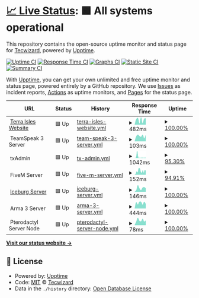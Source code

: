 # [📈 Live Status](https://status.terraisles.com): <!--live status--> **🟩 All systems operational**

This repository contains the open-source uptime monitor and status page for [Tecwizard](https://status.terraisles.com), powered by [Upptime](https://github.com/upptime/upptime).

[![Uptime CI](https://github.com/Tecwizard/TRP-Status/workflows/Uptime%20CI/badge.svg)](https://github.com/Tecwizard/TRP-Status/actions?query=workflow%3A%22Uptime+CI%22)
[![Response Time CI](https://github.com/Tecwizard/TRP-Status/workflows/Response%20Time%20CI/badge.svg)](https://github.com/Tecwizard/TRP-Status/actions?query=workflow%3A%22Response+Time+CI%22)
[![Graphs CI](https://github.com/Tecwizard/TRP-Status/workflows/Graphs%20CI/badge.svg)](https://github.com/Tecwizard/TRP-Status/actions?query=workflow%3A%22Graphs+CI%22)
[![Static Site CI](https://github.com/Tecwizard/TRP-Status/workflows/Static%20Site%20CI/badge.svg)](https://github.com/Tecwizard/TRP-Status/actions?query=workflow%3A%22Static+Site+CI%22)
[![Summary CI](https://github.com/Tecwizard/TRP-Status/workflows/Summary%20CI/badge.svg)](https://github.com/Tecwizard/TRP-Status/actions?query=workflow%3A%22Summary+CI%22)

With [Upptime](https://upptime.js.org), you can get your own unlimited and free uptime monitor and status page, powered entirely by a GitHub repository. We use [Issues](https://github.com/Tecwizard/TRP-Status/issues) as incident reports, [Actions](https://github.com/Tecwizard/TRP-Status/actions) as uptime monitors, and [Pages](https://status.terraisles.com) for the status page.

<!--start: status pages-->
<!-- This summary is generated by Upptime (https://github.com/upptime/upptime) -->
<!-- Do not edit this manually, your changes will be overwritten -->
<!-- prettier-ignore -->
| URL | Status | History | Response Time | Uptime |
| --- | ------ | ------- | ------------- | ------ |
| <img alt="" src="https://i.postimg.cc/FFWZzqZZ/Favicon-1.png" height="13"> [Terra Isles Website](https://www.terraisles.com) | 🟩 Up | [terra-isles-website.yml](https://github.com/Terra-Isles-Roleplay/TRP-Status/commits/HEAD/history/terra-isles-website.yml) | <details><summary><img alt="Response time graph" src="./graphs/terra-isles-website/response-time-week.png" height="20"> 482ms</summary><br><a href="https://status.terra-isles.com/history/terra-isles-website"><img alt="Response time 422" src="https://img.shields.io/endpoint?url=https%3A%2F%2Fraw.githubusercontent.com%2FTerra-Isles-Roleplay%2FTRP-Status%2FHEAD%2Fapi%2Fterra-isles-website%2Fresponse-time.json"></a><br><a href="https://status.terra-isles.com/history/terra-isles-website"><img alt="24-hour response time 685" src="https://img.shields.io/endpoint?url=https%3A%2F%2Fraw.githubusercontent.com%2FTerra-Isles-Roleplay%2FTRP-Status%2FHEAD%2Fapi%2Fterra-isles-website%2Fresponse-time-day.json"></a><br><a href="https://status.terra-isles.com/history/terra-isles-website"><img alt="7-day response time 482" src="https://img.shields.io/endpoint?url=https%3A%2F%2Fraw.githubusercontent.com%2FTerra-Isles-Roleplay%2FTRP-Status%2FHEAD%2Fapi%2Fterra-isles-website%2Fresponse-time-week.json"></a><br><a href="https://status.terra-isles.com/history/terra-isles-website"><img alt="30-day response time 420" src="https://img.shields.io/endpoint?url=https%3A%2F%2Fraw.githubusercontent.com%2FTerra-Isles-Roleplay%2FTRP-Status%2FHEAD%2Fapi%2Fterra-isles-website%2Fresponse-time-month.json"></a><br><a href="https://status.terra-isles.com/history/terra-isles-website"><img alt="1-year response time 422" src="https://img.shields.io/endpoint?url=https%3A%2F%2Fraw.githubusercontent.com%2FTerra-Isles-Roleplay%2FTRP-Status%2FHEAD%2Fapi%2Fterra-isles-website%2Fresponse-time-year.json"></a></details> | <details><summary><a href="https://status.terra-isles.com/history/terra-isles-website">100.00%</a></summary><a href="https://status.terra-isles.com/history/terra-isles-website"><img alt="All-time uptime 99.59%" src="https://img.shields.io/endpoint?url=https%3A%2F%2Fraw.githubusercontent.com%2FTerra-Isles-Roleplay%2FTRP-Status%2FHEAD%2Fapi%2Fterra-isles-website%2Fuptime.json"></a><br><a href="https://status.terra-isles.com/history/terra-isles-website"><img alt="24-hour uptime 100.00%" src="https://img.shields.io/endpoint?url=https%3A%2F%2Fraw.githubusercontent.com%2FTerra-Isles-Roleplay%2FTRP-Status%2FHEAD%2Fapi%2Fterra-isles-website%2Fuptime-day.json"></a><br><a href="https://status.terra-isles.com/history/terra-isles-website"><img alt="7-day uptime 100.00%" src="https://img.shields.io/endpoint?url=https%3A%2F%2Fraw.githubusercontent.com%2FTerra-Isles-Roleplay%2FTRP-Status%2FHEAD%2Fapi%2Fterra-isles-website%2Fuptime-week.json"></a><br><a href="https://status.terra-isles.com/history/terra-isles-website"><img alt="30-day uptime 100.00%" src="https://img.shields.io/endpoint?url=https%3A%2F%2Fraw.githubusercontent.com%2FTerra-Isles-Roleplay%2FTRP-Status%2FHEAD%2Fapi%2Fterra-isles-website%2Fuptime-month.json"></a><br><a href="https://status.terra-isles.com/history/terra-isles-website"><img alt="1-year uptime 99.59%" src="https://img.shields.io/endpoint?url=https%3A%2F%2Fraw.githubusercontent.com%2FTerra-Isles-Roleplay%2FTRP-Status%2FHEAD%2Fapi%2Fterra-isles-website%2Fuptime-year.json"></a></details>
| <img alt="" src="https://i.postimg.cc/3JqRz7cQ/1144-CE05-797-A-4-A55-A146-9-B35-BA440-AF8.png" height="13"> TeamSpeak 3 Server | 🟩 Up | [team-speak-3-server.yml](https://github.com/Terra-Isles-Roleplay/TRP-Status/commits/HEAD/history/team-speak-3-server.yml) | <details><summary><img alt="Response time graph" src="./graphs/team-speak-3-server/response-time-week.png" height="20"> 103ms</summary><br><a href="https://status.terra-isles.com/history/team-speak-3-server"><img alt="Response time 107" src="https://img.shields.io/endpoint?url=https%3A%2F%2Fraw.githubusercontent.com%2FTerra-Isles-Roleplay%2FTRP-Status%2FHEAD%2Fapi%2Fteam-speak-3-server%2Fresponse-time.json"></a><br><a href="https://status.terra-isles.com/history/team-speak-3-server"><img alt="24-hour response time 113" src="https://img.shields.io/endpoint?url=https%3A%2F%2Fraw.githubusercontent.com%2FTerra-Isles-Roleplay%2FTRP-Status%2FHEAD%2Fapi%2Fteam-speak-3-server%2Fresponse-time-day.json"></a><br><a href="https://status.terra-isles.com/history/team-speak-3-server"><img alt="7-day response time 103" src="https://img.shields.io/endpoint?url=https%3A%2F%2Fraw.githubusercontent.com%2FTerra-Isles-Roleplay%2FTRP-Status%2FHEAD%2Fapi%2Fteam-speak-3-server%2Fresponse-time-week.json"></a><br><a href="https://status.terra-isles.com/history/team-speak-3-server"><img alt="30-day response time 111" src="https://img.shields.io/endpoint?url=https%3A%2F%2Fraw.githubusercontent.com%2FTerra-Isles-Roleplay%2FTRP-Status%2FHEAD%2Fapi%2Fteam-speak-3-server%2Fresponse-time-month.json"></a><br><a href="https://status.terra-isles.com/history/team-speak-3-server"><img alt="1-year response time 107" src="https://img.shields.io/endpoint?url=https%3A%2F%2Fraw.githubusercontent.com%2FTerra-Isles-Roleplay%2FTRP-Status%2FHEAD%2Fapi%2Fteam-speak-3-server%2Fresponse-time-year.json"></a></details> | <details><summary><a href="https://status.terra-isles.com/history/team-speak-3-server">100.00%</a></summary><a href="https://status.terra-isles.com/history/team-speak-3-server"><img alt="All-time uptime 99.99%" src="https://img.shields.io/endpoint?url=https%3A%2F%2Fraw.githubusercontent.com%2FTerra-Isles-Roleplay%2FTRP-Status%2FHEAD%2Fapi%2Fteam-speak-3-server%2Fuptime.json"></a><br><a href="https://status.terra-isles.com/history/team-speak-3-server"><img alt="24-hour uptime 100.00%" src="https://img.shields.io/endpoint?url=https%3A%2F%2Fraw.githubusercontent.com%2FTerra-Isles-Roleplay%2FTRP-Status%2FHEAD%2Fapi%2Fteam-speak-3-server%2Fuptime-day.json"></a><br><a href="https://status.terra-isles.com/history/team-speak-3-server"><img alt="7-day uptime 100.00%" src="https://img.shields.io/endpoint?url=https%3A%2F%2Fraw.githubusercontent.com%2FTerra-Isles-Roleplay%2FTRP-Status%2FHEAD%2Fapi%2Fteam-speak-3-server%2Fuptime-week.json"></a><br><a href="https://status.terra-isles.com/history/team-speak-3-server"><img alt="30-day uptime 100.00%" src="https://img.shields.io/endpoint?url=https%3A%2F%2Fraw.githubusercontent.com%2FTerra-Isles-Roleplay%2FTRP-Status%2FHEAD%2Fapi%2Fteam-speak-3-server%2Fuptime-month.json"></a><br><a href="https://status.terra-isles.com/history/team-speak-3-server"><img alt="1-year uptime 99.99%" src="https://img.shields.io/endpoint?url=https%3A%2F%2Fraw.githubusercontent.com%2FTerra-Isles-Roleplay%2FTRP-Status%2FHEAD%2Fapi%2Fteam-speak-3-server%2Fuptime-year.json"></a></details>
| <img alt="" src="https://i.postimg.cc/nVsqKF5Q/Screenshot-2.png" height="13"> txAdmin | 🟩 Up | [tx-admin.yml](https://github.com/Terra-Isles-Roleplay/TRP-Status/commits/HEAD/history/tx-admin.yml) | <details><summary><img alt="Response time graph" src="./graphs/tx-admin/response-time-week.png" height="20"> 1042ms</summary><br><a href="https://status.terra-isles.com/history/tx-admin"><img alt="Response time 275" src="https://img.shields.io/endpoint?url=https%3A%2F%2Fraw.githubusercontent.com%2FTerra-Isles-Roleplay%2FTRP-Status%2FHEAD%2Fapi%2Ftx-admin%2Fresponse-time.json"></a><br><a href="https://status.terra-isles.com/history/tx-admin"><img alt="24-hour response time 154" src="https://img.shields.io/endpoint?url=https%3A%2F%2Fraw.githubusercontent.com%2FTerra-Isles-Roleplay%2FTRP-Status%2FHEAD%2Fapi%2Ftx-admin%2Fresponse-time-day.json"></a><br><a href="https://status.terra-isles.com/history/tx-admin"><img alt="7-day response time 1042" src="https://img.shields.io/endpoint?url=https%3A%2F%2Fraw.githubusercontent.com%2FTerra-Isles-Roleplay%2FTRP-Status%2FHEAD%2Fapi%2Ftx-admin%2Fresponse-time-week.json"></a><br><a href="https://status.terra-isles.com/history/tx-admin"><img alt="30-day response time 656" src="https://img.shields.io/endpoint?url=https%3A%2F%2Fraw.githubusercontent.com%2FTerra-Isles-Roleplay%2FTRP-Status%2FHEAD%2Fapi%2Ftx-admin%2Fresponse-time-month.json"></a><br><a href="https://status.terra-isles.com/history/tx-admin"><img alt="1-year response time 275" src="https://img.shields.io/endpoint?url=https%3A%2F%2Fraw.githubusercontent.com%2FTerra-Isles-Roleplay%2FTRP-Status%2FHEAD%2Fapi%2Ftx-admin%2Fresponse-time-year.json"></a></details> | <details><summary><a href="https://status.terra-isles.com/history/tx-admin">95.30%</a></summary><a href="https://status.terra-isles.com/history/tx-admin"><img alt="All-time uptime 99.54%" src="https://img.shields.io/endpoint?url=https%3A%2F%2Fraw.githubusercontent.com%2FTerra-Isles-Roleplay%2FTRP-Status%2FHEAD%2Fapi%2Ftx-admin%2Fuptime.json"></a><br><a href="https://status.terra-isles.com/history/tx-admin"><img alt="24-hour uptime 100.00%" src="https://img.shields.io/endpoint?url=https%3A%2F%2Fraw.githubusercontent.com%2FTerra-Isles-Roleplay%2FTRP-Status%2FHEAD%2Fapi%2Ftx-admin%2Fuptime-day.json"></a><br><a href="https://status.terra-isles.com/history/tx-admin"><img alt="7-day uptime 95.30%" src="https://img.shields.io/endpoint?url=https%3A%2F%2Fraw.githubusercontent.com%2FTerra-Isles-Roleplay%2FTRP-Status%2FHEAD%2Fapi%2Ftx-admin%2Fuptime-week.json"></a><br><a href="https://status.terra-isles.com/history/tx-admin"><img alt="30-day uptime 97.87%" src="https://img.shields.io/endpoint?url=https%3A%2F%2Fraw.githubusercontent.com%2FTerra-Isles-Roleplay%2FTRP-Status%2FHEAD%2Fapi%2Ftx-admin%2Fuptime-month.json"></a><br><a href="https://status.terra-isles.com/history/tx-admin"><img alt="1-year uptime 99.54%" src="https://img.shields.io/endpoint?url=https%3A%2F%2Fraw.githubusercontent.com%2FTerra-Isles-Roleplay%2FTRP-Status%2FHEAD%2Fapi%2Ftx-admin%2Fuptime-year.json"></a></details>
| <img alt="" src="https://styles.redditmedia.com/t5_6uhyrp/styles/communityIcon_zd0s6s5y0tg91.png" height="13"> FiveM Server | 🟩 Up | [five-m-server.yml](https://github.com/Terra-Isles-Roleplay/TRP-Status/commits/HEAD/history/five-m-server.yml) | <details><summary><img alt="Response time graph" src="./graphs/five-m-server/response-time-week.png" height="20"> 152ms</summary><br><a href="https://status.terra-isles.com/history/five-m-server"><img alt="Response time 288" src="https://img.shields.io/endpoint?url=https%3A%2F%2Fraw.githubusercontent.com%2FTerra-Isles-Roleplay%2FTRP-Status%2FHEAD%2Fapi%2Ffive-m-server%2Fresponse-time.json"></a><br><a href="https://status.terra-isles.com/history/five-m-server"><img alt="24-hour response time 119" src="https://img.shields.io/endpoint?url=https%3A%2F%2Fraw.githubusercontent.com%2FTerra-Isles-Roleplay%2FTRP-Status%2FHEAD%2Fapi%2Ffive-m-server%2Fresponse-time-day.json"></a><br><a href="https://status.terra-isles.com/history/five-m-server"><img alt="7-day response time 152" src="https://img.shields.io/endpoint?url=https%3A%2F%2Fraw.githubusercontent.com%2FTerra-Isles-Roleplay%2FTRP-Status%2FHEAD%2Fapi%2Ffive-m-server%2Fresponse-time-week.json"></a><br><a href="https://status.terra-isles.com/history/five-m-server"><img alt="30-day response time 573" src="https://img.shields.io/endpoint?url=https%3A%2F%2Fraw.githubusercontent.com%2FTerra-Isles-Roleplay%2FTRP-Status%2FHEAD%2Fapi%2Ffive-m-server%2Fresponse-time-month.json"></a><br><a href="https://status.terra-isles.com/history/five-m-server"><img alt="1-year response time 288" src="https://img.shields.io/endpoint?url=https%3A%2F%2Fraw.githubusercontent.com%2FTerra-Isles-Roleplay%2FTRP-Status%2FHEAD%2Fapi%2Ffive-m-server%2Fresponse-time-year.json"></a></details> | <details><summary><a href="https://status.terra-isles.com/history/five-m-server">94.91%</a></summary><a href="https://status.terra-isles.com/history/five-m-server"><img alt="All-time uptime 99.35%" src="https://img.shields.io/endpoint?url=https%3A%2F%2Fraw.githubusercontent.com%2FTerra-Isles-Roleplay%2FTRP-Status%2FHEAD%2Fapi%2Ffive-m-server%2Fuptime.json"></a><br><a href="https://status.terra-isles.com/history/five-m-server"><img alt="24-hour uptime 100.00%" src="https://img.shields.io/endpoint?url=https%3A%2F%2Fraw.githubusercontent.com%2FTerra-Isles-Roleplay%2FTRP-Status%2FHEAD%2Fapi%2Ffive-m-server%2Fuptime-day.json"></a><br><a href="https://status.terra-isles.com/history/five-m-server"><img alt="7-day uptime 94.91%" src="https://img.shields.io/endpoint?url=https%3A%2F%2Fraw.githubusercontent.com%2FTerra-Isles-Roleplay%2FTRP-Status%2FHEAD%2Fapi%2Ffive-m-server%2Fuptime-week.json"></a><br><a href="https://status.terra-isles.com/history/five-m-server"><img alt="30-day uptime 97.04%" src="https://img.shields.io/endpoint?url=https%3A%2F%2Fraw.githubusercontent.com%2FTerra-Isles-Roleplay%2FTRP-Status%2FHEAD%2Fapi%2Ffive-m-server%2Fuptime-month.json"></a><br><a href="https://status.terra-isles.com/history/five-m-server"><img alt="1-year uptime 99.35%" src="https://img.shields.io/endpoint?url=https%3A%2F%2Fraw.githubusercontent.com%2FTerra-Isles-Roleplay%2FTRP-Status%2FHEAD%2Fapi%2Ffive-m-server%2Fuptime-year.json"></a></details>
| <img alt="" src="https://icons.duckduckgo.com/ip3/fivem.terra-isles.com.ico" height="13"> [Iceburg Server](http://fivem.terra-isles.com/) | 🟩 Up | [iceburg-server.yml](https://github.com/Terra-Isles-Roleplay/TRP-Status/commits/HEAD/history/iceburg-server.yml) | <details><summary><img alt="Response time graph" src="./graphs/iceburg-server/response-time-week.png" height="20"> 146ms</summary><br><a href="https://status.terra-isles.com/history/iceburg-server"><img alt="Response time 129" src="https://img.shields.io/endpoint?url=https%3A%2F%2Fraw.githubusercontent.com%2FTerra-Isles-Roleplay%2FTRP-Status%2FHEAD%2Fapi%2Ficeburg-server%2Fresponse-time.json"></a><br><a href="https://status.terra-isles.com/history/iceburg-server"><img alt="24-hour response time 64" src="https://img.shields.io/endpoint?url=https%3A%2F%2Fraw.githubusercontent.com%2FTerra-Isles-Roleplay%2FTRP-Status%2FHEAD%2Fapi%2Ficeburg-server%2Fresponse-time-day.json"></a><br><a href="https://status.terra-isles.com/history/iceburg-server"><img alt="7-day response time 146" src="https://img.shields.io/endpoint?url=https%3A%2F%2Fraw.githubusercontent.com%2FTerra-Isles-Roleplay%2FTRP-Status%2FHEAD%2Fapi%2Ficeburg-server%2Fresponse-time-week.json"></a><br><a href="https://status.terra-isles.com/history/iceburg-server"><img alt="30-day response time 149" src="https://img.shields.io/endpoint?url=https%3A%2F%2Fraw.githubusercontent.com%2FTerra-Isles-Roleplay%2FTRP-Status%2FHEAD%2Fapi%2Ficeburg-server%2Fresponse-time-month.json"></a><br><a href="https://status.terra-isles.com/history/iceburg-server"><img alt="1-year response time 129" src="https://img.shields.io/endpoint?url=https%3A%2F%2Fraw.githubusercontent.com%2FTerra-Isles-Roleplay%2FTRP-Status%2FHEAD%2Fapi%2Ficeburg-server%2Fresponse-time-year.json"></a></details> | <details><summary><a href="https://status.terra-isles.com/history/iceburg-server">100.00%</a></summary><a href="https://status.terra-isles.com/history/iceburg-server"><img alt="All-time uptime 99.92%" src="https://img.shields.io/endpoint?url=https%3A%2F%2Fraw.githubusercontent.com%2FTerra-Isles-Roleplay%2FTRP-Status%2FHEAD%2Fapi%2Ficeburg-server%2Fuptime.json"></a><br><a href="https://status.terra-isles.com/history/iceburg-server"><img alt="24-hour uptime 100.00%" src="https://img.shields.io/endpoint?url=https%3A%2F%2Fraw.githubusercontent.com%2FTerra-Isles-Roleplay%2FTRP-Status%2FHEAD%2Fapi%2Ficeburg-server%2Fuptime-day.json"></a><br><a href="https://status.terra-isles.com/history/iceburg-server"><img alt="7-day uptime 100.00%" src="https://img.shields.io/endpoint?url=https%3A%2F%2Fraw.githubusercontent.com%2FTerra-Isles-Roleplay%2FTRP-Status%2FHEAD%2Fapi%2Ficeburg-server%2Fuptime-week.json"></a><br><a href="https://status.terra-isles.com/history/iceburg-server"><img alt="30-day uptime 99.17%" src="https://img.shields.io/endpoint?url=https%3A%2F%2Fraw.githubusercontent.com%2FTerra-Isles-Roleplay%2FTRP-Status%2FHEAD%2Fapi%2Ficeburg-server%2Fuptime-month.json"></a><br><a href="https://status.terra-isles.com/history/iceburg-server"><img alt="1-year uptime 99.92%" src="https://img.shields.io/endpoint?url=https%3A%2F%2Fraw.githubusercontent.com%2FTerra-Isles-Roleplay%2FTRP-Status%2FHEAD%2Fapi%2Ficeburg-server%2Fuptime-year.json"></a></details>
| <img alt="" src="https://upload.wikimedia.org/wikipedia/commons/f/fa/ArmA_3_Logo_%28Black%29.png" height="13"> Arma 3 Server | 🟩 Up | [arma-3-server.yml](https://github.com/Terra-Isles-Roleplay/TRP-Status/commits/HEAD/history/arma-3-server.yml) | <details><summary><img alt="Response time graph" src="./graphs/arma-3-server/response-time-week.png" height="20"> 444ms</summary><br><a href="https://status.terra-isles.com/history/arma-3-server"><img alt="Response time 452" src="https://img.shields.io/endpoint?url=https%3A%2F%2Fraw.githubusercontent.com%2FTerra-Isles-Roleplay%2FTRP-Status%2FHEAD%2Fapi%2Farma-3-server%2Fresponse-time.json"></a><br><a href="https://status.terra-isles.com/history/arma-3-server"><img alt="24-hour response time 507" src="https://img.shields.io/endpoint?url=https%3A%2F%2Fraw.githubusercontent.com%2FTerra-Isles-Roleplay%2FTRP-Status%2FHEAD%2Fapi%2Farma-3-server%2Fresponse-time-day.json"></a><br><a href="https://status.terra-isles.com/history/arma-3-server"><img alt="7-day response time 444" src="https://img.shields.io/endpoint?url=https%3A%2F%2Fraw.githubusercontent.com%2FTerra-Isles-Roleplay%2FTRP-Status%2FHEAD%2Fapi%2Farma-3-server%2Fresponse-time-week.json"></a><br><a href="https://status.terra-isles.com/history/arma-3-server"><img alt="30-day response time 416" src="https://img.shields.io/endpoint?url=https%3A%2F%2Fraw.githubusercontent.com%2FTerra-Isles-Roleplay%2FTRP-Status%2FHEAD%2Fapi%2Farma-3-server%2Fresponse-time-month.json"></a><br><a href="https://status.terra-isles.com/history/arma-3-server"><img alt="1-year response time 452" src="https://img.shields.io/endpoint?url=https%3A%2F%2Fraw.githubusercontent.com%2FTerra-Isles-Roleplay%2FTRP-Status%2FHEAD%2Fapi%2Farma-3-server%2Fresponse-time-year.json"></a></details> | <details><summary><a href="https://status.terra-isles.com/history/arma-3-server">100.00%</a></summary><a href="https://status.terra-isles.com/history/arma-3-server"><img alt="All-time uptime 99.14%" src="https://img.shields.io/endpoint?url=https%3A%2F%2Fraw.githubusercontent.com%2FTerra-Isles-Roleplay%2FTRP-Status%2FHEAD%2Fapi%2Farma-3-server%2Fuptime.json"></a><br><a href="https://status.terra-isles.com/history/arma-3-server"><img alt="24-hour uptime 100.00%" src="https://img.shields.io/endpoint?url=https%3A%2F%2Fraw.githubusercontent.com%2FTerra-Isles-Roleplay%2FTRP-Status%2FHEAD%2Fapi%2Farma-3-server%2Fuptime-day.json"></a><br><a href="https://status.terra-isles.com/history/arma-3-server"><img alt="7-day uptime 100.00%" src="https://img.shields.io/endpoint?url=https%3A%2F%2Fraw.githubusercontent.com%2FTerra-Isles-Roleplay%2FTRP-Status%2FHEAD%2Fapi%2Farma-3-server%2Fuptime-week.json"></a><br><a href="https://status.terra-isles.com/history/arma-3-server"><img alt="30-day uptime 100.00%" src="https://img.shields.io/endpoint?url=https%3A%2F%2Fraw.githubusercontent.com%2FTerra-Isles-Roleplay%2FTRP-Status%2FHEAD%2Fapi%2Farma-3-server%2Fuptime-month.json"></a><br><a href="https://status.terra-isles.com/history/arma-3-server"><img alt="1-year uptime 99.14%" src="https://img.shields.io/endpoint?url=https%3A%2F%2Fraw.githubusercontent.com%2FTerra-Isles-Roleplay%2FTRP-Status%2FHEAD%2Fapi%2Farma-3-server%2Fuptime-year.json"></a></details>
| <img alt="" src="https://i.postimg.cc/rsqRxTtK/C8-A719-C3-D57-B-4-BEE-BA3-C-356502-FBC0-EB.png" height="13"> Pterodactyl Server Node | 🟩 Up | [pterodactyl-server-node.yml](https://github.com/Terra-Isles-Roleplay/TRP-Status/commits/HEAD/history/pterodactyl-server-node.yml) | <details><summary><img alt="Response time graph" src="./graphs/pterodactyl-server-node/response-time-week.png" height="20"> 78ms</summary><br><a href="https://status.terra-isles.com/history/pterodactyl-server-node"><img alt="Response time 87" src="https://img.shields.io/endpoint?url=https%3A%2F%2Fraw.githubusercontent.com%2FTerra-Isles-Roleplay%2FTRP-Status%2FHEAD%2Fapi%2Fpterodactyl-server-node%2Fresponse-time.json"></a><br><a href="https://status.terra-isles.com/history/pterodactyl-server-node"><img alt="24-hour response time 58" src="https://img.shields.io/endpoint?url=https%3A%2F%2Fraw.githubusercontent.com%2FTerra-Isles-Roleplay%2FTRP-Status%2FHEAD%2Fapi%2Fpterodactyl-server-node%2Fresponse-time-day.json"></a><br><a href="https://status.terra-isles.com/history/pterodactyl-server-node"><img alt="7-day response time 78" src="https://img.shields.io/endpoint?url=https%3A%2F%2Fraw.githubusercontent.com%2FTerra-Isles-Roleplay%2FTRP-Status%2FHEAD%2Fapi%2Fpterodactyl-server-node%2Fresponse-time-week.json"></a><br><a href="https://status.terra-isles.com/history/pterodactyl-server-node"><img alt="30-day response time 92" src="https://img.shields.io/endpoint?url=https%3A%2F%2Fraw.githubusercontent.com%2FTerra-Isles-Roleplay%2FTRP-Status%2FHEAD%2Fapi%2Fpterodactyl-server-node%2Fresponse-time-month.json"></a><br><a href="https://status.terra-isles.com/history/pterodactyl-server-node"><img alt="1-year response time 87" src="https://img.shields.io/endpoint?url=https%3A%2F%2Fraw.githubusercontent.com%2FTerra-Isles-Roleplay%2FTRP-Status%2FHEAD%2Fapi%2Fpterodactyl-server-node%2Fresponse-time-year.json"></a></details> | <details><summary><a href="https://status.terra-isles.com/history/pterodactyl-server-node">100.00%</a></summary><a href="https://status.terra-isles.com/history/pterodactyl-server-node"><img alt="All-time uptime 100.00%" src="https://img.shields.io/endpoint?url=https%3A%2F%2Fraw.githubusercontent.com%2FTerra-Isles-Roleplay%2FTRP-Status%2FHEAD%2Fapi%2Fpterodactyl-server-node%2Fuptime.json"></a><br><a href="https://status.terra-isles.com/history/pterodactyl-server-node"><img alt="24-hour uptime 100.00%" src="https://img.shields.io/endpoint?url=https%3A%2F%2Fraw.githubusercontent.com%2FTerra-Isles-Roleplay%2FTRP-Status%2FHEAD%2Fapi%2Fpterodactyl-server-node%2Fuptime-day.json"></a><br><a href="https://status.terra-isles.com/history/pterodactyl-server-node"><img alt="7-day uptime 100.00%" src="https://img.shields.io/endpoint?url=https%3A%2F%2Fraw.githubusercontent.com%2FTerra-Isles-Roleplay%2FTRP-Status%2FHEAD%2Fapi%2Fpterodactyl-server-node%2Fuptime-week.json"></a><br><a href="https://status.terra-isles.com/history/pterodactyl-server-node"><img alt="30-day uptime 100.00%" src="https://img.shields.io/endpoint?url=https%3A%2F%2Fraw.githubusercontent.com%2FTerra-Isles-Roleplay%2FTRP-Status%2FHEAD%2Fapi%2Fpterodactyl-server-node%2Fuptime-month.json"></a><br><a href="https://status.terra-isles.com/history/pterodactyl-server-node"><img alt="1-year uptime 100.00%" src="https://img.shields.io/endpoint?url=https%3A%2F%2Fraw.githubusercontent.com%2FTerra-Isles-Roleplay%2FTRP-Status%2FHEAD%2Fapi%2Fpterodactyl-server-node%2Fuptime-year.json"></a></details>

<!--end: status pages-->

[**Visit our status website →**](https://status.terraisles.com)

## 📄 License

- Powered by: [Upptime](https://github.com/upptime/upptime)
- Code: [MIT](./LICENSE) © [Tecwizard](https://status.terraisles.com)
- Data in the `./history` directory: [Open Database License](https://opendatacommons.org/licenses/odbl/1-0/)
